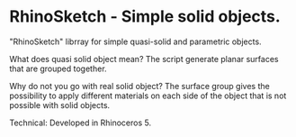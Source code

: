 # RhinoSketch - Simple solid objects. 

"RhinoSketch" librray for simple quasi-solid and parametric objects.

What does quasi solid object mean? 
The script generate planar surfaces that are grouped together. 

Why do not you go with real solid object?
The surface group gives the possibility to apply different materials on each side of the object that is not possible with solid objects.

Technical:
Developed in Rhinoceros 5.
